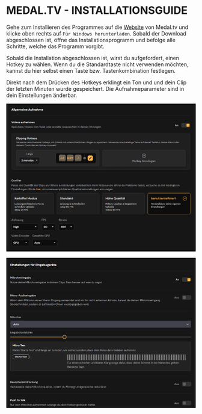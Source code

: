 # MEDAL.TV - INSTALLATIONSGUIDE
<Badge type="tip" text="Von Der Wilde Westen RP empfohlen."/>

Gehe zum Installieren des Programmes auf die [Website](https://medal.tv/de) von Medal.tv und klicke oben rechts auf `Für Windows herunterladen`. Sobald der Download abgeschlossen ist, öffne das Installationsprogramm und befolge alle Schritte, welche das Programm vorgibt.

Sobald die Installation abgeschlossen ist, wirst du aufgefordert, einen Hotkey zu wählen. Wenn du die Standardtaste nicht verwenden möchten, kannst du hier selbst einen Taste bzw. Tastenkombination festlegen.

Direkt nach dem Drücken des Hotkeys erklingt ein Ton und und dein Clip der letzten Minuten wurde gespeichert. Die Aufnahmeparameter sind in dein Einstellungen änderbar.

![Medal - Einstellungen #1](../../assets/medal-one.png)

![Medal - Einstellungen #2](../../assets/medal-two.png)